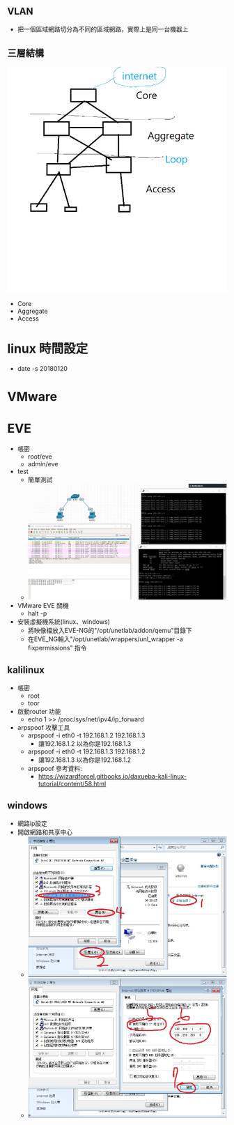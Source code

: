 
## VLAN
- 把一個區域網路切分為不同的區域網路，實際上是同一台機器上

## 三層結構
![layer](./threeFloor.png)
- Core
- Aggregate
- Access

# linux 時間設定
 - date -s 20180120

# VMware


# EVE
- 帳密
  - root/eve
  - admin/eve 
- test
  - 簡單測試
  - ![topo](./topology.jpg)
- VMware EVE 關機
  - halt -p
- 安裝虛擬機系統(linux、windows)
  - 將映像檔放入EVE-NG的"/opt/unetlab/addon/qemu"目錄下
  - 在EVE_NG輸入"/opt/unetlab/wrappers/unl_wrapper -a fixpermissions" 指令
  
## kalilinux
- 帳密
  - root
  - toor
- 啟動router 功能
  - echo 1 >> /proc/sys/net/ipv4/ip_forward
- arpspoof 攻擊工具
  - arpspoof -i eth0 -t 192.168.1.2 192.168.1.3
    - 讓192.168.1.2 以為你是192.168.1.3
  - arpspoof -i eth0 -t 192.168.1.3 192.168.1.2
    - 讓192.168.1.3 以為你是192.168.1.2
  - arpspoof 參考資料:
    - https://wizardforcel.gitbooks.io/daxueba-kali-linux-tutorial/content/58.html
## windows
- 網路ip設定
- 開啟網路和共享中心
  - ![netset1](./winnet_1.jpg)
  - ![netset2](./winnet_2.jpg)

